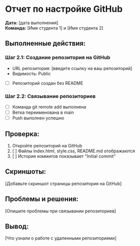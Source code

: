 # Отчет по настройке GitHub

**Дата:** [дата выполнения]  
**Команда:** [Имя студента 1] и [Имя студента 2]

## Выполненные действия:

### Шаг 2.1: Создание репозитория на GitHub
- URL репозитория: [введите ссылку на ваш репозиторий]
- Видимость: Public
- [ ] Репозиторий создан без README

### Шаг 2.2: Связывание репозиториев
- [ ] Команда git remote add выполнена
- [ ] Ветка переименована в main
- [ ] Push выполнен успешно

## Проверка:
1. Откройте репозиторий на GitHub
2. [ ] Файлы index.html, style.css, README.md отображаются
3. [ ] История коммитов показывает "Initial commit"

## Скриншоты:
[Добавьте скриншот страницы репозитория на GitHub]

## Проблемы и решения:
[Опишите проблемы при связывании репозиториев]

## Вывод:
[Что узнали о работе с удаленными репозиториями]